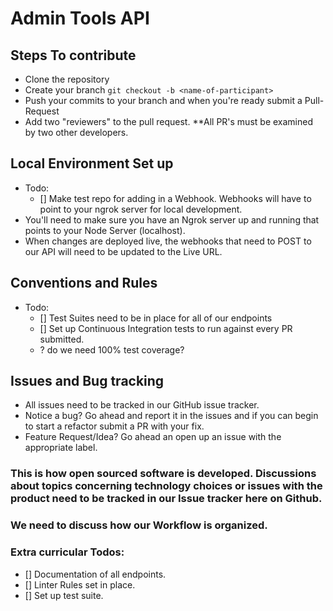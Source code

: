# Admin Tools API

## Steps To contribute
* Clone the repository
* Create your branch `git checkout -b <name-of-participant>`
* Push your commits to your branch and when you're ready submit a Pull-Request
* Add two "reviewers" to the pull request. **All PR's must be examined by two other developers.

## Local Environment Set up
* Todo:
  * [] Make test repo for adding in a Webhook. Webhooks will have to point to your ngrok server for local development. 
* You'll need to make sure you have an Ngrok server up and running that points to your Node Server (localhost).
* When changes are deployed live, the webhooks that need to POST to our API will need to be updated to the Live URL.

## Conventions and Rules
* Todo:
  * [] Test Suites need to be in place for all of our endpoints
  * [] Set up Continuous Integration tests to run against every PR submitted.
  * ? do we need 100% test coverage?

## Issues and Bug tracking
* All issues need to be tracked in our GitHub issue tracker. 
* Notice a bug? Go ahead and report it in the issues and if you can begin to start a refactor submit a PR with your fix.
* Feature Request/Idea? Go ahead an open up an issue with the appropriate label. 

### This is how open sourced software is developed. Discussions about topics concerning technology choices or issues with the product need to be tracked in our Issue tracker here on Github.

### We need to discuss how our Workflow is organized.

### Extra curricular Todos: 
  * [] Documentation of all endpoints.
  * [] Linter Rules set in place.
  * [] Set up test suite.